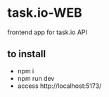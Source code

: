 # task.io-WEB
frontend app for task.io API

## to install

- npm i
- npm run dev
- access http://localhost:5173/